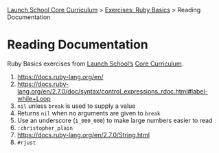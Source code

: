 [Launch School Core Curriculum][readme] >
[Exercises: Ruby Basics][ruby-basics] >
Reading Documentation

# Reading Documentation

Ruby Basics exercises from [Launch School’s][launch-school] [Core Curriculum][core-curriculum].

1. https://docs.ruby-lang.org/en/
2. https://docs.ruby-lang.org/en/2.7.0/doc/syntax/control_expressions_rdoc.html#label-while+Loop
3. `nil` unless `break` is used to supply a value
4. Returns `nil` when no arguments are given to `break`
5. Use an underscore (`1_000_000`) to make large numbers easier to read
6. `:christopher_plain`
7. https://docs.ruby-lang.org/en/2.7.0/String.html
8. `#rjust`

[readme]: /README.md
[ruby-basics]: ruby-basics-contents.md
[core-curriculum]: https://launchschool.com/courses
[launch-school]: https://launchschool.com
